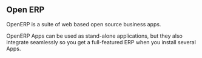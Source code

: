 Open ERP
----

OpenERP is a suite of web based open source business apps.

OpenERP Apps can be used as stand-alone applications, but they also integrate seamlessly so you get
a full-featured ERP when you install several Apps.


